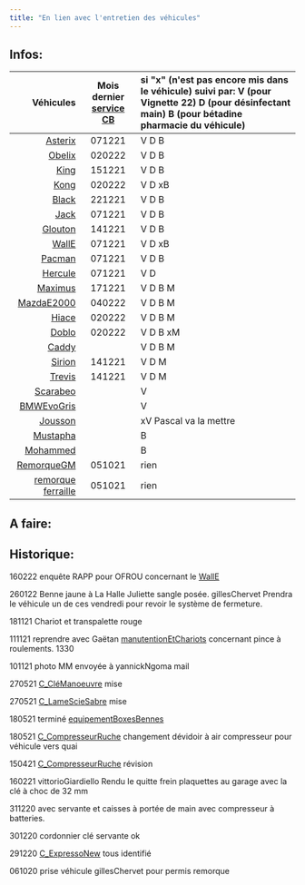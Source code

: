 ```yaml
---
title: "En lien avec l'entretien des véhicules"
---
```


## Infos:
|Véhicules|Mois dernier [service CB](notes/equipements/vehicules/serviceCB.md)| si "x" (n'est pas encore mis dans le véhicule) suivi par: V (pour Vignette 22) D (pour désinfectant main) B (pour bétadine pharmacie du véhicule) |
|---:|:---:|:---|
|[Asterix](notes/equipements/vehicules/Asterix.md)|071221|V D B| 
|[Obelix](notes/equipements/vehicules/Obelix.md)|020222|V D B|
|[King](notes/equipements/vehicules/King.md)|151221|V D B|
|[Kong](notes/equipements/vehicules/Kong.md)|020222|V D xB|
|[Black](notes/equipements/vehicules/Black.md)|221221|V D B|
|[Jack](notes/equipements/vehicules/Jack.md)|071221|V D B|
|[Glouton](notes/equipements/vehicules/Glouton.md)|141221|V D B|
|[WallE](notes/equipements/vehicules/WallE.md)|071221|V D xB|
|[Pacman](notes/equipements/vehicules/Pacman.md)|071221|V D B|
|[Hercule](notes/equipements/vehicules/Hercule.md)|071221|V D|
|[Maximus](notes/equipements/vehicules/Maximus.md)|171221|V D B M|
|[MazdaE2000](notes/equipements/vehicules/MazdaE2000.md)|040222|V D B M|
|[Hiace](notes/equipements/vehicules/Hiace.md)|020222|V D B M|
|[Doblo](notes/equipements/vehicules/Doblo.md)|020222|V D B xM|
|[Caddy](notes/equipements/vehicules/Caddy.md)||V D B M|
|[Sirion](notes/equipements/vehicules/Sirion.md)|141221|V D M|
|[Trevis](notes/equipements/vehicules/Trevis.md)|141221|V D M|
|[Scarabeo](notes/equipements/vehicules/Scarabeo.md) | |V|
|[BMWEvoGris](notes/equipements/BMWEvoGris.md)|  |V|
|[Jousson](notes/equipements/vehicules/Jousson.md)|  |xV Pascal va la mettre| 
|[Mustapha](notes/equipements/vehicules/Mustapha.md)|  |B|
|[Mohammed](notes/equipements/vehicules/Mohammed.md)|  |B|
|[RemorqueGM](notes/equipements/vehicules/RemorqueGM.md)|051021|rien|
|[remorque ferraille](notes/equipements/vehicules/remorque%20ferraille.md)|051021|rien|

## A faire: 

## Historique:
160222 enquête RAPP pour OFROU concernant le [WallE](notes/equipements/vehicules/WallE.md)

260122 Benne jaune à La Halle Juliette sangle posée. gillesChervet Prendra le véhicule un de ces vendredi pour revoir le système de fermeture.

181121 Chariot et transpalette rouge

111121 reprendre avec Gaëtan [manutentionEtChariots](notes/utilisateurs/fournisseurs/manutentionEtChariots.md) concernant pince à roulements. 1330

101121 photo MM envoyée à yannickNgoma mail

270521 [C_CléManoeuvre](notes/equipements/consommables/C_CléManoeuvre.md) mise

270521 [C_LameScieSabre](notes/equipements/consommables/C_LameScieSabre.md) mise 

180521 terminé [equipementBoxesBennes](notes/equipements/vehicules/equipementBoxesBennes.md) 

180521 [C_CompresseurRuche](notes/equipements/consommables/C_CompresseurRuche.md) changement dévidoir à air compresseur pour véhicule vers quai

150421 [C_CompresseurRuche](notes/equipements/consommables/C_CompresseurRuche.md) révision 

160221 vittorioGiardiello Rendu le quitte frein plaquettes au garage avec la clé à choc de 32 mm

311220 avec servante et caisses à portée de main avec compresseur à batteries.

301220 cordonnier clé servante ok

291220 [C_ExpressoNew](notes/equipements/consommables/C_ExpressoNew.md) tous identifié 

061020 prise véhicule gillesChervet pour permis remorque